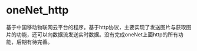 # oneNet_http
基于中国移动物联网云平台的程序。基于http协议，主要实现了发送图片与获取图片的功能，还可以向数据流发送实时数据。没有完成oneNet上面http的所有功能，后期有待完善。
